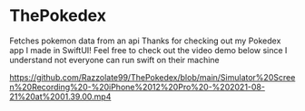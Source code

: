 # ThePokedex
Fetches pokemon data from an api
Thanks for checking out my Pokedex app I made in SwiftUI!
Feel free to check out the video demo below since I understand not everyone can run swift on their machine 

https://github.com/Razzolate99/ThePokedex/blob/main/Simulator%20Screen%20Recording%20-%20iPhone%2012%20Pro%20-%202021-08-21%20at%2001.39.00.mp4
